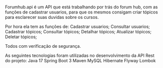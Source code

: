 Forumhub.api é um API que está trabalhando por trás do forum hub, com as funções de cadastrar usuarios,
para que os mesmos consigam criar tópicos para esclarecer suas duvidas sobre os cursos.

Por hora ela tem as funções de: 
Cadastrar usuarios;
Consultar usuarios;
Cadastrar tópicos;
Consultar tópicos;
Detalhar tópicos;
Atualizar tópicos;
Deletar tópicos;

Todos com verificação de segurança.

As seguintes tecnologias foram utilizadas no desenvolvimento da API Rest do projeto:
Java 17
Spring Boot 3
Maven
MySQL
Hibernate
Flyway
Lombok
